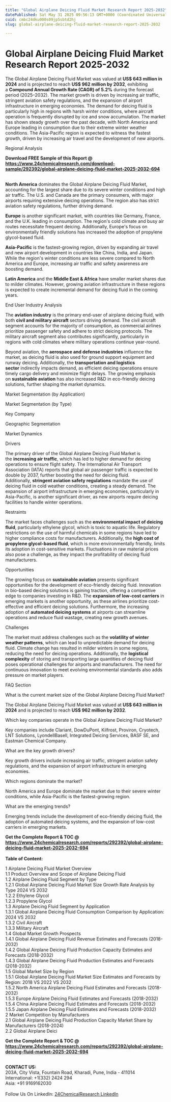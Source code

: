 ```yaml
---
title: "Global Airplane Deicing Fluid Market Research Report 2025-2032"
datePublished: Sat May 31 2025 09:56:13 GMT+0000 (Coordinated Universal Time)
cuid: cmbc24dku000s09jp5sbtd2hj
slug: global-airplane-deicing-fluid-market-research-report-2025-2032

---
```


# Global Airplane Deicing Fluid Market Research Report 2025-2032

<p>The Global Airplane Deicing Fluid Market was valued at <strong>US$ 643 million in 2024</strong> and is projected to reach <strong>US$ 962 million by 2032</strong>, exhibiting a <strong>Compound Annual Growth Rate (CAGR) of 5.2%</strong> during the forecast period (2025–2032). The market growth is driven by increasing air traffic, stringent aviation safety regulations, and the expansion of airport infrastructure in emerging economies. The demand for deicing fluid is particularly high in regions with harsh winter conditions, where aircraft operation is frequently disrupted by ice and snow accumulation. The market has shown steady growth over the past decade, with North America and Europe leading in consumption due to their extreme winter weather conditions. The Asia-Pacific region is expected to witness the fastest growth, driven by increasing air travel and the development of new airports.</p><p>
Regional Analysis</p><p>
</p><div><b>Download FREE Sample of this Report @ 
            <a href="https://www.24chemicalresearch.com/download-sample/292392/global-airplane-deicing-fluid-market-2025-2032-694">
            https://www.24chemicalresearch.com/download-sample/292392/global-airplane-deicing-fluid-market-2025-2032-694</a></b></div><br><p><strong>North America</strong> dominates the Global Airplane Deicing Fluid Market, accounting for the largest share due to its severe winter conditions and high air traffic. The U.S. and Canada are the primary consumers, with major airports requiring extensive deicing operations. The region also has strict aviation safety regulations, further driving demand.</p><p>
</p><p><strong>Europe</strong> is another significant market, with countries like Germany, France, and the U.K. leading in consumption. The region's cold climate and busy air routes necessitate frequent deicing. Additionally, Europe's focus on environmentally friendly solutions has increased the adoption of propylene glycol-based fluid.</p><p>
</p><p><strong>Asia-Pacific</strong> is the fastest-growing region, driven by expanding air travel and new airport development in countries like China, India, and Japan. While the region's winter conditions are less severe compared to North America and Europe, increasing air traffic and safety awareness are boosting demand.</p><p>
</p><p><strong>Latin America</strong> and the <strong>Middle East &amp; Africa</strong> have smaller market shares due to milder climates. However, growing aviation infrastructure in these regions is expected to create incremental demand for deicing fluid in the coming years.</p><p>
End User Industry Analysis</p><p>
</p><p>The <strong>aviation industry</strong> is the primary end-user of airplane deicing fluid, with both <strong>civil and military aircraft</strong> sectors driving demand. The civil aircraft segment accounts for the majority of consumption, as commercial airlines prioritize passenger safety and adhere to strict deicing protocols. The military aircraft segment also contributes significantly, particularly in regions with cold climates where military operations continue year-round.</p><p>
</p><p>Beyond aviation, the <strong>aerospace and defense industries</strong> influence the market, as deicing fluid is also used for ground support equipment and runway deicing. Additionally, the <strong>transportation and logistics sector</strong> indirectly impacts demand, as efficient deicing operations ensure timely cargo delivery and minimize flight delays. The growing emphasis on <strong>sustainable aviation</strong> has also increased R&amp;D in eco-friendly deicing solutions, further shaping the market dynamics.</p><p>
Market Segmentation (by Application)</p><p>
</p><p>
Market Segmentation (by Type)</p><p>
</p><p>
Key Company</p><p>
</p><p>
Geographic Segmentation</p><p>
</p><p>
Market Dynamics</p><p>
Drivers</p><p>
</p><p>The primary driver of the Global Airplane Deicing Fluid Market is the <strong>increasing air traffic</strong>, which has led to higher demand for deicing operations to ensure flight safety. The International Air Transport Association (IATA) reports that global air passenger traffic is expected to double by 2037, further boosting the need for deicing fluid. Additionally, <strong>stringent aviation safety regulations</strong> mandate the use of deicing fluid in cold weather conditions, creating a steady demand. The expansion of airport infrastructure in emerging economies, particularly in Asia-Pacific, is another significant driver, as new airports require deicing facilities to handle winter operations.</p><p>
Restraints</p><p>
</p><p>The market faces challenges such as the <strong>environmental impact of deicing fluid</strong>, particularly ethylene glycol, which is toxic to aquatic life. Regulatory restrictions on the use of harmful chemicals in some regions have led to higher compliance costs for manufacturers. Additionally, the <strong>high cost of propylene glycol-based fluid</strong>, which is more environmentally friendly, limits its adoption in cost-sensitive markets. Fluctuations in raw material prices also pose a challenge, as they impact the profitability of deicing fluid manufacturers.</p><p>
Opportunities</p><p>
</p><p>The growing focus on <strong>sustainable aviation</strong> presents significant opportunities for the development of eco-friendly deicing fluid. Innovation in bio-based deicing solutions is gaining traction, offering a competitive edge to companies investing in R&amp;D. The <strong>expansion of low-cost carriers</strong> in emerging markets is another opportunity, as these airlines prioritize cost-effective and efficient deicing solutions. Furthermore, the increasing adoption of <strong>automated deicing systems</strong> at airports can streamline operations and reduce fluid wastage, creating new growth avenues.</p><p>
Challenges</p><p>
</p><p>The market must address challenges such as the <strong>volatility of winter weather patterns</strong>, which can lead to unpredictable demand for deicing fluid. Climate change has resulted in milder winters in some regions, reducing the need for deicing operations. Additionally, the <strong>logistical complexity</strong> of storing and transporting large quantities of deicing fluid poses operational challenges for airports and manufacturers. The need for continuous innovation to meet evolving environmental standards also adds pressure on market players.</p><p>
FAQ Section</p><p>
What is the current market size of the Global Airplane Deicing Fluid Market?</p><p>
</p><p>The Global Airplane Deicing Fluid Market was valued at <strong>US$ 643 million in 2024</strong> and is projected to reach <strong>US$ 962 million by 2032</strong>.</p><p>
Which key companies operate in the Global Airplane Deicing Fluid Market?</p><p>
</p><p>Key companies include Clariant, DowDuPont, Kilfrost, Proviron, Cryotech, LNT Solutions, LyondellBasell, Integrated Deicing Services, BASF SE, and Eastman Chemical Company.</p><p>
What are the key growth drivers?</p><p>
</p><p>Key growth drivers include increasing air traffic, stringent aviation safety regulations, and the expansion of airport infrastructure in emerging economies.</p><p>
Which regions dominate the market?</p><p>
</p><p>North America and Europe dominate the market due to their severe winter conditions, while Asia-Pacific is the fastest-growing region.</p><p>
What are the emerging trends?</p><p>
</p><p>Emerging trends include the development of eco-friendly deicing fluid, the adoption of automated deicing systems, and the expansion of low-cost carriers in emerging markets.</p>

<div><b>Get the Complete Report & TOC @ 
            <a href="https://www.24chemicalresearch.com/reports/292392/global-airplane-deicing-fluid-market-2025-2032-694">
            https://www.24chemicalresearch.com/reports/292392/global-airplane-deicing-fluid-market-2025-2032-694</a></b></div><br>
            <b>Table of Content:</b><p>1 Airplane Deicing Fluid Market Overview<br />
    1.1 Product Overview and Scope of Airplane Deicing Fluid<br />
    1.2 Airplane Deicing Fluid Segment by Type<br />
        1.2.1 Global Airplane Deicing Fluid Market Size Growth Rate Analysis by Type 2024 VS 2032<br />
        1.2.2 Ethylene Glycol<br />
        1.2.3 Propylene Glycol<br />
    1.3 Airplane Deicing Fluid Segment by Application<br />
        1.3.1 Global Airplane Deicing Fluid Consumption Comparison by Application: 2024 VS 2032<br />
        1.3.2 Civil Aircraft<br />
        1.3.3 Military Aircraft<br />
    1.4 Global Market Growth Prospects<br />
        1.4.1 Global Airplane Deicing Fluid Revenue Estimates and Forecasts (2018-2032)<br />
        1.4.2 Global Airplane Deicing Fluid Production Capacity Estimates and Forecasts (2018-2032)<br />
        1.4.3 Global Airplane Deicing Fluid Production Estimates and Forecasts (2018-2032)<br />
    1.5 Global Market Size by Region<br />
        1.5.1 Global Airplane Deicing Fluid Market Size Estimates and Forecasts by Region: 2018 VS 2022 VS 2032<br />
        1.5.2 North America Airplane Deicing Fluid Estimates and Forecasts (2018-2032)<br />
        1.5.3 Europe Airplane Deicing Fluid Estimates and Forecasts (2018-2032)<br />
        1.5.4 China Airplane Deicing Fluid Estimates and Forecasts (2018-2032)<br />
        1.5.5 Japan Airplane Deicing Fluid Estimates and Forecasts (2018-2032)<br />
2 Market Competition by Manufacturers<br />
    2.1 Global Airplane Deicing Fluid Production Capacity Market Share by Manufacturers (2018-2024)<br />
    2.2 Global Airplane Deici</p>

<div><b>Get the Complete Report & TOC @ 
            <a href="https://www.24chemicalresearch.com/reports/292392/global-airplane-deicing-fluid-market-2025-2032-694">
            https://www.24chemicalresearch.com/reports/292392/global-airplane-deicing-fluid-market-2025-2032-694</a></b></div><br>

<b>CONTACT US:</b><br>
            203A, City Vista, Fountain Road, Kharadi, Pune, India - 411014<br>
            International: +1(332) 2424 294<br>
            Asia: +91 9169162030 <br><br>
            Follow Us On LinkedIn: <a href="https://www.linkedin.com/company/24chemicalresearch/">24ChemicalResearch LinkedIn</a>